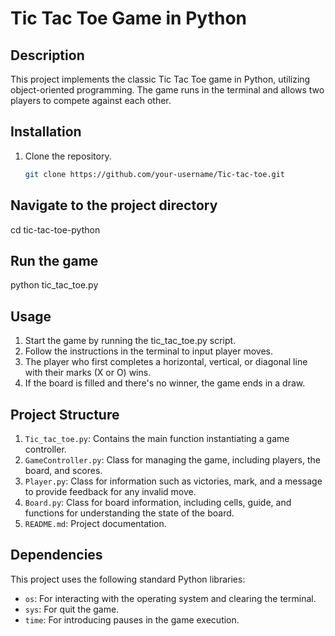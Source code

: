 # Tic Tac Toe Game in Python

## Description
This project implements the classic Tic Tac Toe game in Python, utilizing object-oriented programming. The game runs in the terminal and allows two players to compete against each other.

## Installation
1. Clone the repository.
   ```bash
   git clone https://github.com/your-username/Tic-tac-toe.git

## Navigate to the project directory
cd tic-tac-toe-python

## Run the game
python tic_tac_toe.py

## Usage
1. Start the game by running the tic_tac_toe.py script.
2. Follow the instructions in the terminal to input player moves.
3. The player who first completes a horizontal, vertical, or diagonal line with their marks (X or O) wins.
4. If the board is filled and there's no winner, the game ends in a draw.

## Project Structure
1. `Tic_tac_toe.py`: Contains the main function instantiating a game controller.
2. `GameController.py`: Class for managing the game, including players, the board, and scores.
3. `Player.py`: Class for information such as victories, mark, and a message to provide feedback for any invalid move.
4. `Board.py`: Class for board information, including cells, guide, and functions for understanding the state of the board.
2. `README.md`: Project documentation.

## Dependencies
This project uses the following standard Python libraries:

* `os`: For interacting with the operating system and clearing the terminal.
* `sys`: For quit the game.
* `time`: For introducing pauses in the game execution.